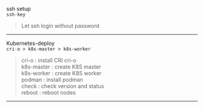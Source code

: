 ssh setup  
`ssh-key`
>Let ssh login without password  
  
 --------------------------------   
  
Kubernetes-deploy  
`cri-o > k8s-master > k8s-worker`
>cri-o : install CRI cri-o  
>k8s-master : create K8S master  
>k8s-worker : create K8S worker  
>podman : install podman  
>check : check version and status   
>reboot : reboot nodes  
 --------------------------------   

